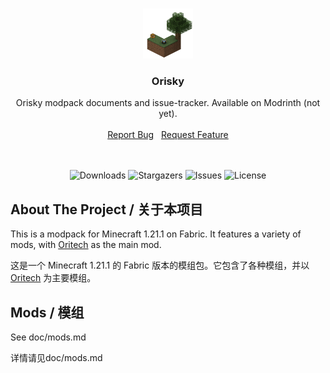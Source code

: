 <br/>
<p align="center">
  <a href="https://github.com/OriskyDev/Orisky">
    <img src="https://github.com/OriskyDev/Orisky/blob/main/doc/icon.png?raw=true" alt="Logo" width="80" height="80">
  </a>
  <!-- TODO:banner png, see OriskyDev/Orisky#2 -->

<h3 align="center">Orisky</h3>

<div align="center">
  Orisky modpack documents and issue-tracker. Available on Modrinth (not yet).
  <br/>
  <br/>
  <a href="https://github.com/OriskyDev/Orisky/issues">Report Bug</a>
  &nbsp;
  <a href="https://github.com/OriskyDev/Orisky/issues">Request Feature</a>
  <br/>
  <br/>
  <br/>

  ![Downloads](https://img.shields.io/github/downloads/OriskyDev/Orisky/total) ![Stargazers](https://img.shields.io/github/stars/OriskyDev/Orisky?style=social) ![Issues](https://img.shields.io/github/issues/OriskyDev/Orisky) ![License](https://img.shields.io/github/license/OriskyDev/Orisky)


  
</div>


## About The Project / 关于本项目

This is a modpack for Minecraft 1.21.1 on Fabric. It features a variety of mods, with [Oritech](https://github.com/Rearth/Oritech) as the main mod.

这是一个 Minecraft 1.21.1 的 Fabric 版本的模组包。它包含了各种模组，并以 [Oritech](https://github.com/Rearth/Oritech) 为主要模组。

## Mods / 模组

See doc/mods.md

详情请见doc/mods.md
